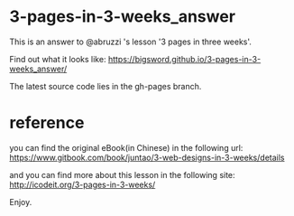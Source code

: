 # 3-pages-in-3-weeks_answer

This is an answer to @abruzzi 's lesson '3 pages in three weeks'. 

Find out what it looks like:
https://bigsword.github.io/3-pages-in-3-weeks_answer/

The latest source code lies in the gh-pages branch.


# reference

you can find the original eBook(in Chinese) in the following url:
https://www.gitbook.com/book/juntao/3-web-designs-in-3-weeks/details

and you can find more about this lesson in the following site:
http://icodeit.org/3-pages-in-3-weeks/


Enjoy.
